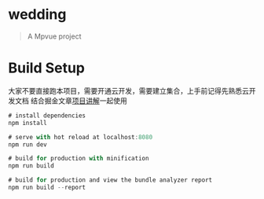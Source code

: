 # wedding
> A Mpvue project
# Build Setup
大家不要直接跑本项目，需要开通云开发，需要建立集合，上手前记得先熟悉云开发文档
结合掘金文章[项目讲解](https://juejin.im/post/5c341e1d6fb9a049f66c4876#heading-5)一起使用
```javascript
# install dependencies
npm install

# serve with hot reload at localhost:8080
npm run dev

# build for production with minification
npm run build

# build for production and view the bundle analyzer report
npm run build --report
```
